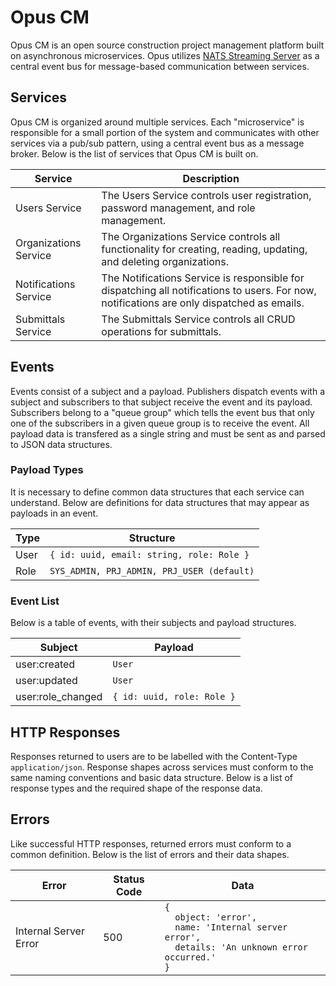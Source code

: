 <!-- prettier-ignore-start -->

# **Opus CM**

Opus CM is an open source construction project management platform built on asynchronous microservices. Opus utilizes [NATS Streaming Server](https://docs.nats.io/) as a central event bus for message-based communication between services.

## **Services**

Opus CM is organized around multiple services. Each "microservice" is responsible for a small portion of the system and communicates with other services via a pub/sub pattern, using a central event bus as a message broker. Below is the list of services that Opus CM is built on.

| Service | Description |
| ------- | ----------- |
| Users Service | The Users Service controls user registration, password management, and role management.
| Organizations Service | The Organizations Service controls all functionality for creating, reading, updating, and deleting organizations.
| Notifications Service | The Notifications Service is responsible for dispatching all notifications to users. For now, notifications are only dispatched as emails.
| Submittals Service | The Submittals Service controls all CRUD operations for submittals. |

## **Events**

Events consist of a subject and a payload. Publishers dispatch events with a subject and subscribers to that subject receive the event and its payload. Subscribers belong to a "queue group" which tells the event bus that only one of the subscribers in a given queue group is to receive the event. All payload data is transfered as a single string and must be sent as and parsed to JSON data structures.

### **Payload Types**

It is necessary to define common data structures that each service can understand. Below are definitions for data structures that may appear as payloads in an event.

| Type | Structure |
| --------- | --------- |
| User | ``` { id: uuid, email: string, role: Role } ```
| Role | ``` SYS_ADMIN, PRJ_ADMIN, PRJ_USER (default) ```

### **Event List**

Below is a table of events, with their subjects and payload structures.

| Subject | Payload |
| ------- | ------- |
| user:created | ``` User ```
| user:updated | ``` User ```
| user:role_changed | ``` { id: uuid, role: Role } ```

## **HTTP Responses**

Responses returned to users are to be labelled with the Content-Type ```application/json```. Response shapes across services must conform to the same naming conventions and basic data structure. Below is a list of response types and the required shape of the response data.

## **Errors**

Like successful HTTP responses, returned errors must conform to a common definition. Below is the list of errors and their data shapes.

| Error | Status Code | Data |
| ----- | ----------- | ---- |
| Internal Server Error | 500 | <code>{<br />&nbsp;&nbsp;object: 'error',<br />&nbsp;&nbsp;name: 'Internal server error', <br />&nbsp;&nbsp;details: 'An unknown error occurred.'<br />}</code>


<!-- prettier-ignore-end -->
